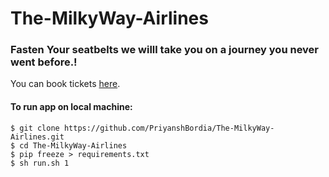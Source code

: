 # The-MilkyWay-Airlines

### Fasten Your seatbelts we willl take you on a journey you never went before.!


You can book tickets [here](https://the-milky-way-airlines.herokuapp.com).


#### To run app on local machine:

```
$ git clone https://github.com/PriyanshBordia/The-MilkyWay-Airlines.git
$ cd The-MilkyWay-Airlines
$ pip freeze > requirements.txt
$ sh run.sh 1
```
